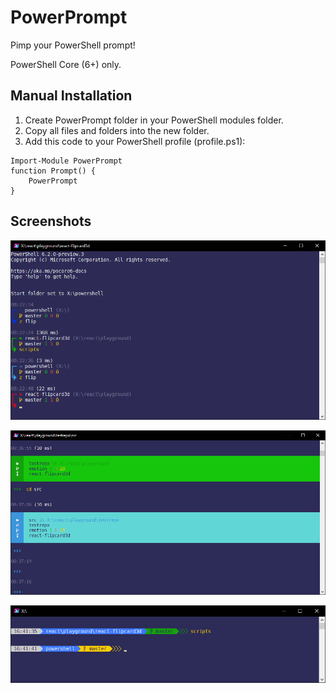 # PowerPrompt

Pimp your PowerShell prompt!

PowerShell Core (6+) only.

## Manual Installation

1. Create PowerPrompt folder in your PowerShell modules folder.
2. Copy all files and folders into the new folder.
3. Add this code to your PowerShell profile (profile.ps1):

```
Import-Module PowerPrompt
function Prompt() {
    PowerPrompt
}
```

## Screenshots
![Screenshot#1](https://github.com/myleftshoe/_README-Assets/blob/master/PowerPrompt/Screenshot1.png)

![Screenshot#2](https://github.com/myleftshoe/_README-Assets/blob/master/PowerPrompt/Screenshot2.png)

![Screenshot#3](https://github.com/myleftshoe/_README-Assets/blob/master/PowerPrompt/Screenshot3.png)
